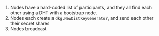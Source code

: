 1. Nodes have a hard-coded list of participants, and they all find each other
   using a DHT with a bootstrap node.
2. Nodes each create a `dkg.NewDistKeyGenerator`, and send each other their
   secret shares
3. Nodes broadcast 

